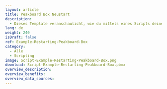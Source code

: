 ```yaml
---
layout: article
title: Peakboard Box Neustart
description: 
  - Dieses Template veranschaulicht, wie du mittels eines Scripts deine Peakboard Box neu starten kannst. Über ein Eingabefeld kannst du die Sekundenzahl angeben, nach der die Peakboard Box neu starten soll. Alternativ kannst du das ebenfalls erstellte Timerscript nutzen, das die Peakboard Box zu definierten Wochentagen und Uhrzeiten neu startet.
lang: de
weight: 240
isDraft: false
ref: Example-Restarting-Peakboard-Box
category:
  - Alle
  - Scripting
image: Script-Example-Restarting-Peakboard-Box.png
download: Script-Example-Restarting-Peakboard-Box.pbmx
overview_description:
overview_benefits:
overview_data_sources: 
---
```


